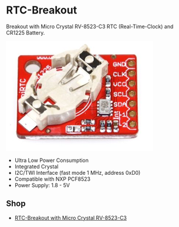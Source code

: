 # RTC-Breakout
Breakout with Micro Crystal RV-8523-C3 RTC (Real-Time-Clock) and CR1225 Battery.

![RTC-Breakout](https://github.com/watterott/RTC-Breakout/raw/master/hardware/RV8523-RTC-Breakout_v10.jpg)

* Ultra Low Power Consumption
* Integrated Crystal
* I2C/TWI Interface (fast mode 1 MHz, address 0xD0)
* Compatible with NXP PCF8523
* Power Supply: 1.8 - 5V


## Shop
* [RTC-Breakout with Micro Crystal RV-8523-C3](http://www.watterott.com/en/Ultra-Low-Power-Real-Time-Clock-module-RTC)
